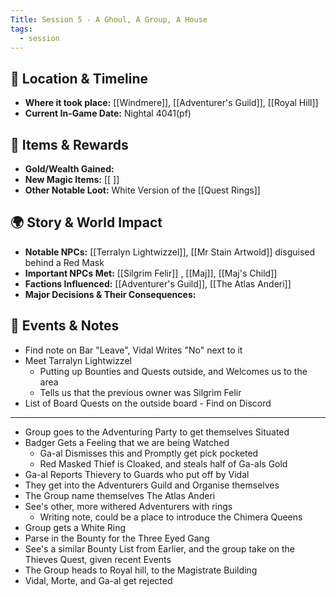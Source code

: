 ```yaml
---
Title: Session 5 - A Ghoul, A Group, A House
tags:
  - session
---
```

## 📍 Location & Timeline
- **Where it took place:** [[Windmere]], [[Adventurer's Guild]], [[Royal Hill]]
- **Current In-Game Date:**  Nightal 4041(pf)

## 🔮 Items & Rewards
- **Gold/Wealth Gained:**  
- **New Magic Items:** [[ ]]  
- **Other Notable Loot:** White Version of the [[Quest Rings]] 

## 🌍 Story & World Impact
- **Notable NPCs:** [[Terralyn Lightwizzel]], [[Mr Stain Artwold]] disguised behind a Red Mask
- **Important NPCs Met:** [[Silgrim Felir]] , [[Maj]], [[Maj's Child]]
- **Factions Influenced:**  [[Adventurer's Guild]], [[The Atlas Anderi]]
- **Major Decisions & Their Consequences:**  

## 📝 Events & Notes
- Find note on Bar "Leave", Vidal Writes "No" next to it
- Meet Tarralyn Lightwizzel
	- Putting up Bounties and Quests outside, and Welcomes us to the area
	- Tells us that the previous owner was Silgrim Felir
- List of Board Quests on the outside board - Find on Discord
---
- Group goes to the Adventuring Party to get themselves Situated
- Badger Gets a Feeling that we are being Watched
	- Ga-al Dismisses this and Promptly get pick pocketed
	- Red Masked Thief is Cloaked, and steals half of Ga-als Gold
- Ga-al Reports Thievery to Guards who put off by Vidal
- They get into the Adventurers Guild and Organise themselves
- The Group name themselves The Atlas Anderi
- See's other, more withered Adventurers with rings
	- Writing note, could be a place to introduce the Chimera Queens
-  Group gets a White Ring
- Parse in the Bounty for the Three Eyed Gang
- See's a similar Bounty List from Earlier, and the group take on the Thieves Quest, given recent Events
- The Group heads to Royal hill, to the Magistrate Building 
- Vidal, Morte, and Ga-al get rejected
